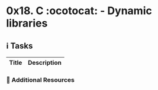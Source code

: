 # 0x18. C :ocotocat: - Dynamic libraries

## :information_source: Tasks

Title | Description
----- | ----------

### :camel: Additional Resources


